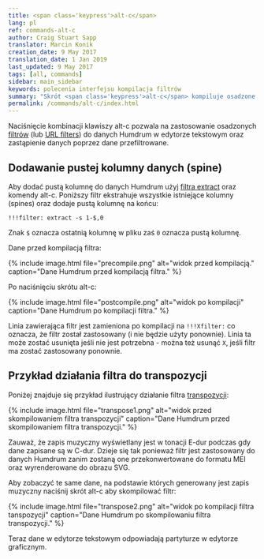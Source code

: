 ```yaml
---
title: <span class='keypress'>alt-c</span>
lang: pl
ref: commands-alt-c
author: Craig Stuart Sapp
translator: Marcin Konik 
creation_date: 9 May 2017
translation_date: 1 Jan 2019
last_updated: 9 May 2017
tags: [all, commands]
sidebar: main_sidebar
keywords: polecenia interfejsu kompilacja filtrów
summary: "Skrót <span class='keypress'>alt-c</span> kompiluje osadzone filtry."
permalink: /commands/alt-c/index.html
---
```


Naciśnięcie kombinacji klawiszy <span class="keypress">alt-c</span> pozwala na zastosowanie
osadzonych [filtrów](/filters/) (lub [URL filters](/filters/url)) do danych Humdrum w edytorze
tekstowym oraz zastąpienie danych poprzez dane przefiltrowane.

## Dodawanie pustej kolumny danych (spine) ##

Aby dodać pustą kolumnę do danych Humdrum
użyj [filtra extract](/filters/extract) oraz komendy 
<span class="keypress">alt-c</span>. Poniższy filtr
ekstrahuje wszystkie istniejące kolumny (spines) oraz
dodaje pustą kolumnę na końcu:

```
!!!filter: extract -s 1-$,0
```
Znak `$` oznacza ostatnią kolumnę w pliku zaś `0` oznacza pustą kolumnę.

Dane przed kompilacją filtra:

{% include image.html
	file="precompile.png"
	alt="widok przed kompilacją."
	caption="Dane Humdrum przed kompilacją filtra."
%}


Po naciśnięciu skrótu <span class="keypress">alt-c</span>:

{% include image.html
	file="postcompile.png"
	alt="widok po kompilacji"
	caption="Dane Humdrum po kompilacji filtra."
%}

Linia zawierająca filtr jest zamieniona po kompilacji na `!!!Xfilter:` 
co oznacza, że filtr został zastosowany (i nie będzie użyty ponownie).
Linia ta może zostać usunięta jeśli nie jest potrzebna - można też usunąć
`X`, jeśli filtr ma zostać zastosowany ponownie. 

## Przykład działania filtra do transpozycji ##

Poniżej znajduje się przykład ilustrujący działanie filtra [transpozycji](/filters/transpose):

{% include image.html
	file="transpose1.png"
	alt="widok przed skompilowaniem filtra transpozycji"
	caption="Dane Humdrum przed skompilowaniem filtra transpozycji."
%}

Zauważ, że zapis muzyczny wyświetlany jest w tonacji E-dur
podczas gdy dane zapisane są w C-dur. Dzieje się tak ponieważ
filtr jest zastosowany do danych Humdrum zanim zostaną one 
przekonwertowane do formatu MEI oraz wyrenderowane do obrazu SVG.

Aby zobaczyć te same dane, na podstawie których generowany jest zapis muzyczny
naciśnij skrót <span class="keypress">alt-c</span> aby skompilować filtr:

{% include image.html
	file="transpose2.png"
	alt="widok po kompilacji filtra tanspozycji"
	caption="Dane Humdrum po skompilowaniu filtra transpozycji."
%}

Teraz dane w edytorze tekstowym odpowiadają partyturze w edytorze graficznym.


